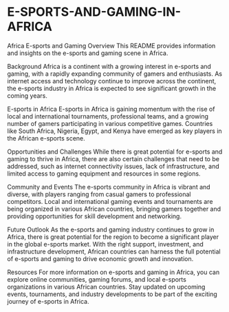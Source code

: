# E-SPORTS-AND-GAMING-IN-AFRICA
Africa E-sports and Gaming
Overview
This README provides information and insights on the e-sports and gaming scene in Africa.

Background
Africa is a continent with a growing interest in e-sports and gaming, with a rapidly expanding community of gamers and enthusiasts. As internet access and technology continue to improve across the continent, the e-sports industry in Africa is expected to see significant growth in the coming years.

E-sports in Africa
E-sports in Africa is gaining momentum with the rise of local and international tournaments, professional teams, and a growing number of gamers participating in various competitive games. Countries like South Africa, Nigeria, Egypt, and Kenya have emerged as key players in the African e-sports scene.

Opportunities and Challenges
While there is great potential for e-sports and gaming to thrive in Africa, there are also certain challenges that need to be addressed, such as internet connectivity issues, lack of infrastructure, and limited access to gaming equipment and resources in some regions.

Community and Events
The e-sports community in Africa is vibrant and diverse, with players ranging from casual gamers to professional competitors. Local and international gaming events and tournaments are being organized in various African countries, bringing gamers together and providing opportunities for skill development and networking.

Future Outlook
As the e-sports and gaming industry continues to grow in Africa, there is great potential for the region to become a significant player in the global e-sports market. With the right support, investment, and infrastructure development, African countries can harness the full potential of e-sports and gaming to drive economic growth and innovation.

Resources
For more information on e-sports and gaming in Africa, you can explore online communities, gaming forums, and local e-sports organizations in various African countries. Stay updated on upcoming events, tournaments, and industry developments to be part of the exciting journey of e-sports in Africa.
